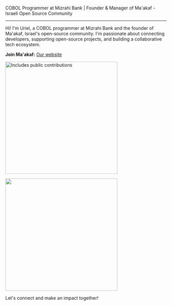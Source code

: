 COBOL Programmer at Mizrahi Bank | Founder & Manager of Ma'akaf - Israeli Open Source Community

---

Hi! I'm Uriel, a COBOL programmer at Mizrahi Bank and the founder of Ma'akaf, Israel's open-source community.
I'm passionate about connecting developers, supporting open-source projects, and building a collaborative tech ecosystem.

**Join Ma'akaf:** <a href="https://maakaf.com" target="_blank" rel="noopener noreferrer">Our website</a>

<p>
  <a href="https://vaunt.dev">
    <img
      src="https://api.vaunt.dev/v1/github/entities/urielofir/contributions?format=svg"
      width="350"
      title="Includes public contributions"
    />
  </a>
</p>

<p>
  <a href="https://community.vaunt.dev/board/{github_username}/achievements">
    <img
      src="https://api.vaunt.dev/v1/github/entities/{github_username}/achievements?format=svg&limit=3"
      width="350"
    />
  </a>
</p>



Let's connect and make an impact together!
